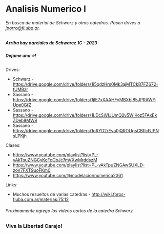 # Analisis Numerico I
###### En busca de material de Schwarz y otras catedras. Pasen drives a jporro@fi.uba.ar. 
##### Arriba hay parciales de Schwarez 1C - 2023
##### Dejame una ⭐!

Drives:
* Schwarz - https://drive.google.com/drive/folders/1i5qdzHrs0Mk3ajMTCkB7FZ672-tUMBzr
* Sassano - https://drive.google.com/drive/folders/1jlE7xXAAHFyMBXbi85JPRAWYjUpe0GfZ
* Sassano - https://drive.google.com/drive/folders/1LDcSWIJUmQ2v5WlKoz5FAxEkZDeb8MWB
* Sassano - https://drive.google.com/drive/folders/1oRYD2rEva0jQROUqsCBfIcPJPNsLPKjh

Clases: 
* https://www.youtube.com/playlist?list=PL-vAkTpuZNGCyKcFoCbJc7mVXwMrddszM
* https://www.youtube.com/playlist?list=PL-vAkTpuZNGAwSUXLD-zoV7FXT9uoFKm0
* https://www.youtube.com/@modelacionnumerica2361

Links: 
* Muchos resueltos de varias catedras - http://wiki.foros-fiuba.com.ar/materias:75:12

###### Proximamente agrego los videos cortos de la catedra Schwarz

### Viva la Libertad Carajo!

